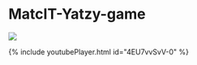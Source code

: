 # MatcIT-Yatzy-game

![](https://docs.google.com/viewer?url=https://github.com/3DKing/MatcIT-Yatzy-game/raw/master/Yatzy.pdf)


{% include youtubePlayer.html id="4EU7vvSvV-0" %}
